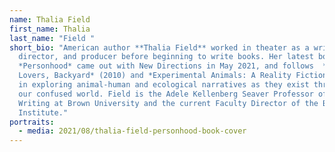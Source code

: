 ```yaml
---
name: Thalia Field
first_name: Thalia
last_name: "Field "
short_bio: "American author **Thalia Field** worked in theater as a writer,
  director, and producer before beginning to write books. Her latest book
  *Personhood* came out with New Directions in May 2021, and follows  *Bird
  Lovers, Backyard* (2010) and *Experimental Animals: A Reality Fiction* (2016)
  in exploring animal-human and ecological narratives as they exist throughout
  our confused world. Field is the Adele Kellenberg Seaver Professor of Creative
  Writing at Brown University and the current Faculty Director of the Brown Arts
  Institute."
portraits:
  - media: 2021/08/thalia-field-personhood-book-cover
---
```

